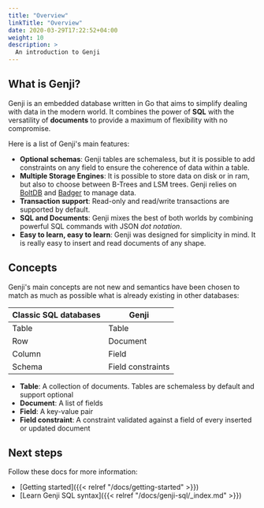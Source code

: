 ```yaml
---
title: "Overview"
linkTitle: "Overview"
date: 2020-03-29T17:22:52+04:00
weight: 10
description: >
  An introduction to Genji
---
```


## What is Genji?

Genji is an embedded database written in Go that aims to simplify dealing with data in the modern world.
It combines the power of **SQL** with the versatility of **documents** to provide a maximum of flexibility with no compromise.

Here is a list of Genji's main features:

* **Optional schemas**: Genji tables are schemaless, but it is possible to add constraints on any field to ensure the coherence of data within a table.
* **Multiple Storage Engines**: It is possible to store data on disk or in ram, but also to choose between B-Trees and LSM trees. Genji relies on [BoltDB](https://github.com/etcd-io/bbolt) and [Badger](https://github.com/dgraph-io/badger) to manage data.
* **Transaction support**: Read-only and read/write transactions are supported by default.
* **SQL and Documents**: Genji mixes the best of both worlds by combining powerful SQL commands with JSON *dot notation*.
* **Easy to learn, easy to learn**: Genji was designed for simplicity in mind. It is really easy to insert and read documents of any shape.

## Concepts

Genji's main concepts are not new and semantics have been chosen to match as much as possible what is already existing in other databases:

| Classic SQL databases | Genji             |
|-----------------------|-------------------|
| Table                 | Table             |
| Row                   | Document          |
| Column                | Field             |
| Schema                | Field constraints |

* **Table**: A collection of documents. Tables are schemaless by default and support optional
* **Document**: A list of fields
* **Field**: A key-value pair
* **Field constraint**: A constraint validated against a field of every inserted or updated document  

## Next steps

Follow these docs for more information:

* [Getting started]({{< relref "/docs/getting-started" >}})
* [Learn Genji SQL syntax]({{< relref "/docs/genji-sql/_index.md" >}})
